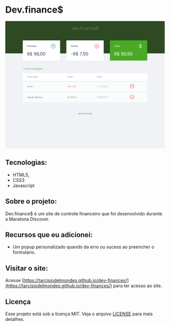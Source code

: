 # Dev.finance$

![Imagem do site Dev.finance](https://raw.githubusercontent.com/tarcisiodelmondes/dev-finances/master/screenshots/main.jpg)

## Tecnologias:

- HTML5,
- CSS3
- Javascript

## Sobre o projeto:

Dev.finance$ é um site de controle financeiro que foi desenvolvido durante a Maratona Discover.

## Recursos que eu adicionei:

- Um popup personalizado quando da erro ou sucess ao preencher o formulario.

## Visitar o site:

Acesse [https://tarcisiodelmondes.github.io/dev-finances/](https://tarcisiodelmondes.github.io/dev-finances/) para ter acesso ao site.

## Licença

Esse projeto está sob a licença MIT. Veja o arquivo [LICENSE](https://github.com/tarcisiodelmondes/dev-finances/blob/master/LICENSE) para mais detalhes.
